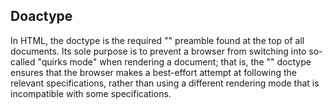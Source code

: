 ## **Doactype**
In HTML, the doctype is the required "<!DOCTYPE html>" preamble found at the top of all documents. 
Its sole purpose is to prevent a browser from switching into so-called "quirks mode" when rendering a document; that is, 
the "<!DOCTYPE html>" doctype ensures that the browser makes a best-effort attempt at following the relevant specifications,
rather than using a different rendering mode that is incompatible with some specifications.
